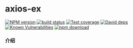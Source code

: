 # axios-ex

[![NPM version][npm-image]][npm-url]
[![build status][travis-image]][travis-url]
[![Test coverage][codecov-image]][codecov-url]
[![David deps][david-image]][david-url]
[![Known Vulnerabilities][snyk-image]][snyk-url]
[![npm download][download-image]][download-url]

[npm-image]: https://img.shields.io/npm/v/axios-ex.svg?style=flat-square
[npm-url]: https://npmjs.org/package/axios-ex
[travis-image]: https://travis-ci.org/saqqdy/axios-ex.svg?branch=master
[travis-url]: https://travis-ci.org/saqqdy/axios-ex
[codecov-image]: https://img.shields.io/codecov/c/github/saqqdy/axios-ex.svg?style=flat-square
[codecov-url]: https://codecov.io/github/saqqdy/axios-ex?branch=master
[david-image]: https://img.shields.io/david/saqqdy/axios-ex.svg?style=flat-square
[david-url]: https://david-dm.org/saqqdy/axios-ex
[snyk-image]: https://snyk.io/test/npm/axios-ex/badge.svg?style=flat-square
[snyk-url]: https://snyk.io/test/npm/axios-ex
[download-image]: https://img.shields.io/npm/dm/axios-ex.svg?style=flat-square
[download-url]: https://npmjs.org/package/axios-ex

### 介绍
